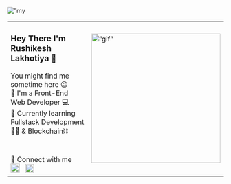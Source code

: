 <p align=”center”> <img src="https://github.com/Rushikesh53/Rushikesh53/assets/93590073/095ccb2b-0735-4894-8ea8-e1e73bfdaf01" alt=”my banner”></p>

<table style="width:100%"  align="center">
  <tr>
    <td>
      <h3>Hey There I'm Rushikesh Lakhotiya 👋</h3>
      You might find me sometime here 😉 <br>
      🔴 I'm a Front-End Web Developer 💻 <br>
      🔵 Currently learning Fullstack Development👨‍💻 & Blockchain⛓️ <br>
      <br><br>
      🔗 Connect with me <br>
      <a href="https://www.instagram.com/lakhotiya_r_r/"><img align=”left” src="https://raw.githubusercontent.com/Rushikesh53/Rushikesh53/main/images/1200px-Instagram.svg.png" alt="Instagram” height="20px" width="21px"/></a> &nbsp
      <a href="https://www.linkedin.com/in/rushikesh-lakhotiya/"><img align=”left” src="https://raw.githubusercontent.com/Rushikesh53/Rushikesh53/main/images/LinkedIn_icon.svg.png" alt=”LinkedIn” height="20px" width=”20px”/></a> 
    </td>
    <td>
      <img align=”center” src="https://raw.githubusercontent.com/Rushikesh53/Rushikesh53/main/images/cat.gif" alt=”gif” height="300px"/>
    </td>
  </tr>
</table>



